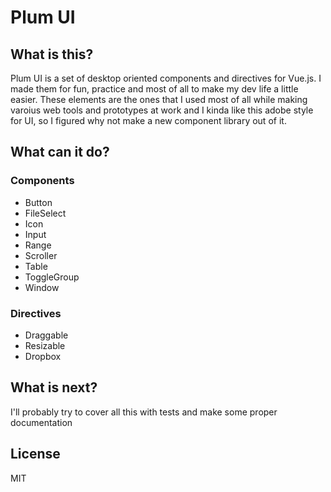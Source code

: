 # Plum UI

## What is this?

Plum UI is a set of desktop oriented components and directives
for Vue.js. I made them for fun, practice and most of all to make my dev life a
little easier. These elements are the ones that I used most of all while making 
varoius web tools and prototypes at work and I kinda like this adobe style for 
UI, so I figured why not make a new component library out of it.

## What can it do?

### Components

- Button
- FileSelect
- Icon
- Input
- Range
- Scroller
- Table
- ToggleGroup
- Window

### Directives
- Draggable
- Resizable
- Dropbox

## What is next?

I'll probably try to cover all this with tests and make some proper documentation

## License

MIT
